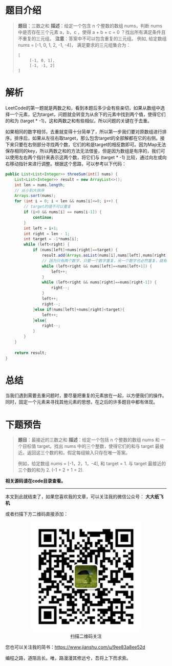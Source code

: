 # 题目介绍

> **题目**：三数之和
> **描述**：给定一个包含 n 个整数的数组 nums，判断 nums 中是否存在三个元素 a，b，c ，使得 a + b + c = 0 ？找出所有满足条件且不重复的三元组。
> **注意**：答案中不可以包含重复的三元组。
> 例如, 给定数组 nums = [-1, 0, 1, 2, -1, -4]，
> 满足要求的三元组集合为：
> ```
> [
>      [-1, 0, 1],
>      [-1, -1, 2]
> ]
> ```

# 解析

LeetCode的第一题就是两数之和，看到本题后多少会有些亲切，如果从数组中选择一个元素，记为target，问题就会转变为从余下的元素中找到两个值，使得它们的和为 (target * -1)，这和两数之和有些相似，所以问题的关键在于去重。

如果相同的数字相邻，去重就变得十分简单了，所以第一步我们要对原数组进行排序。排序后，如果从左往右取target，那么包含target的全部解都在它的右侧。接下来只要在右侧部分寻找两个数，它们的和是target的相反数即可。因为Map无法保存相同的key，所以两数之和的方法无法借鉴，但是因为数组是有序的，我们可以使用左右两个指针来表示这两个数，将它们与 (target * -1) 比较，通过向左或向右移动指针来进行调整。根据这个思路，可以参考以下代码：

```java
public List<List<Integer>> threeSum(int[] nums) {
    List<List<Integer>> result = new ArrayList<>();
    int len = nums.length;
    // 从小到大排序
    Arrays.sort(nums);
    for (int i = 0; i < len && nums[i]<=0; i++) {
        // target的值不可以重复
        if (i>0 && nums[i] == nums[i-1]) {
            continue;
        }
        int left = i+1;
        int right = len - 1;
        int target = -1*nums[i];
        while (left<right) {
            if (nums[left]+nums[right]==target) {
                result.add(Arrays.asList(nums[i],nums[left],nums[right]));
                // 因为只有两个数字，只要一个数字重复，另一个数字也必然重复，就有可能出现重复解
                while (left<right && nums[left]==nums[left+1]) {
                    left++;
                }
                while (left<right && nums[right]==nums[right-1]) {
                    right--;
                }
                left++;
                right--;
            }else if(nums[left]+nums[right]<target){
                left++;
            }else{
                right--;
            }
        }
    }
    
    return result;
}
```

# 总结

当我们遇到需要去重问题时，要尽量把重复的元素放在一起，以方便我们的操作。同时，固定一个元素来寻找其他元素的思想，在之后的许多题目中都有体现。

# 下题预告

> **题目**：最接近的三数之和
> **描述**：给定一个包括 n 个整数的数组 nums 和 一个目标值 target。找出 nums 中的三个整数，使得它们的和与 target 最接近。返回这三个数的和。假定每组输入只存在唯一答案。
> 
> 例如，给定数组 nums = [-1，2，1，-4], 和 target = 1.
> 与 target 最接近的三个数的和为 2. (-1 + 2 + 1 = 2).

**相关源码请在code目录查看。**

---

本文到此就结束了，如果您喜欢我的文章，可以关注我的微信公众号： **大大纸飞机** 

或者扫描下方二维码直接添加：

<div align="center"><img src ="./image/qrcode.jpg" /><br/>扫描二维码关注</div>

您也可以关注我的简书：https://www.jianshu.com/u/9ee83a8ee52d

编程之路，道阻且长。唯，路漫漫其修远兮，吾将上下而求索。